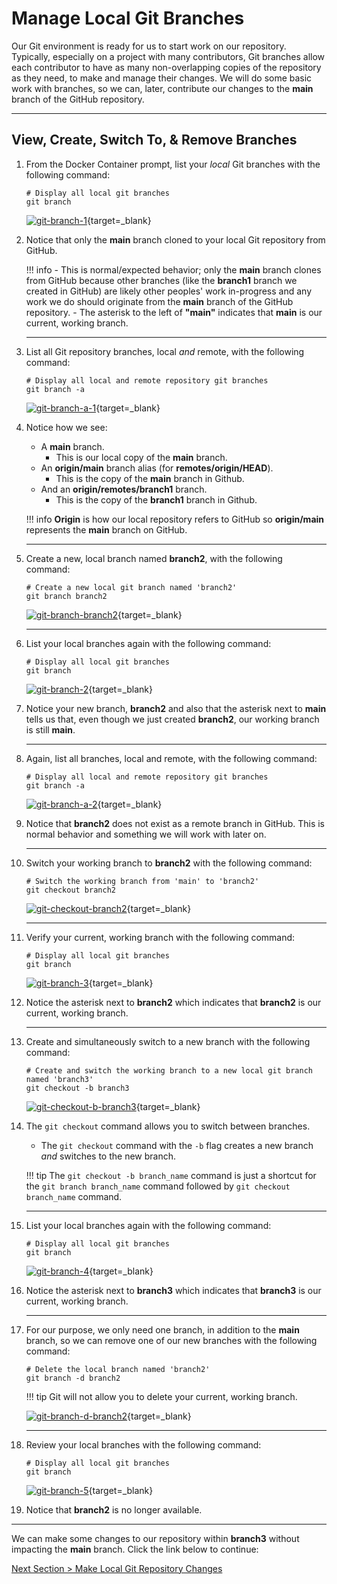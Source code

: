 # Manage Local Git Branches

Our Git environment is ready for us to start work on our repository. Typically, especially on a project with many contributors, Git branches allow each contributor to have as many non-overlapping copies of the repository as they need, to make and manage their changes. We will do some basic work with branches, so we can, later, contribute our changes to the **main** branch of the GitHub repository.

---

## View, Create, Switch To, & Remove Branches

1. From the Docker Container prompt, list your _local_ Git branches with the following command:

    ```shell
    # Display all local git branches
    git branch
    ```

    [![git-branch-1](../images/git-branch-1.png "Display local git branches")](/git-foundations/images/git-branch-1.png){target=_blank}

2. Notice that only the **main** branch cloned to your local Git repository from GitHub.

    !!! info
        - This is normal/expected behavior; only the **main** branch clones from GitHub because other branches (like the **branch1** branch we created in GitHub) are likely other peoples' work in-progress and any work we do should originate from the **main** branch of the GitHub repository.
        - The asterisk to the left of **"main"** indicates that **main** is our current, working branch.

    ---

3. List all Git repository branches, local _and_ remote, with the following command:

    ```shell
    # Display all local and remote repository git branches
    git branch -a
    ```

    [![git-branch-a-1](../images/git-branch-a-1.png "Display all local and remote git repository branches")](/git-foundations/images/git-branch-a-1.png){target=_blank}

4. Notice how we see:
    - A **main** branch.
        - This is our local copy of the **main** branch.
    - An **origin/main** branch alias (for **remotes/origin/HEAD**).
        - This is the copy of the **main** branch in Github.
    - And an **origin/remotes/branch1** branch.
        - This is the copy of the **branch1** branch in Github.

    !!! info
        **Origin** is how our local repository refers to GitHub so **origin/main** represents the **main** branch on GitHub.

    ---

5. Create a new, local branch named **branch2**, with the following command:

    ```shell
    # Create a new local git branch named 'branch2'
    git branch branch2
    ```

    [![git-branch-branch2](../images/git-branch-branch2.png "Create a new local branch named 'branch2'")](/git-foundations/images/git-branch-branch2.png){target=_blank}

    ---

6. List your local branches again with the following command:

    ```shell
    # Display all local git branches
    git branch
    ```

    [![git-branch-2](../images/git-branch-2.png "Display all local git branches")](/git-foundations/images/git-branch-2.png){target=_blank}

7. Notice your new branch, **branch2** and also that the asterisk next to **main** tells us that, even though we just created **branch2**, our working branch is still **main**.

    ---

8. Again, list all branches, local and remote, with the following command:

    ```shell
    # Display all local and remote repository git branches
    git branch -a
    ```

    [![git-branch-a-2](../images/git-branch-a-2.png "Display all local and remote git repository branches")](/git-foundations/images/git-branch-a-2.png){target=_blank}

9. Notice that **branch2** does not exist as a remote branch in GitHub. This is normal behavior and something we will work with later on.

    ---

10. Switch your working branch to **branch2** with the following command:

    ```shell
    # Switch the working branch from 'main' to 'branch2'
    git checkout branch2
    ```

    [![git-checkout-branch2](../images/git-checkout-branch2.png "Switch to branch 'branch2'")](/git-foundations/images/git-checkout-branch2.png){target=_blank}

    ---

11. Verify your current, working branch with the following command:

    ```shell
    # Display all local git branches
    git branch
    ```

    [![git-branch-3](../images/git-branch-3.png "Display local git branches")](/git-foundations/images/git-branch-3.png){target=_blank}

12. Notice the asterisk next to **branch2** which indicates that **branch2** is our current, working branch.

    ---

13. Create and simultaneously switch to a new branch with the following command:

    ```shell
    # Create and switch the working branch to a new local git branch named 'branch3'
    git checkout -b branch3
    ```

    [![git-checkout-b-branch3](../images/git-checkout-b-branch3.png "Create and switch to a new branch named 'branch3'")](/git-foundations/images/git-checkout-b-branch3.png){target=_blank}

14. The `git checkout` command allows you to switch between branches.
    - The `git checkout` command with the `-b` flag creates a new branch _and_ switches to the new branch.

    !!! tip
        The `git checkout -b branch_name` command is just a shortcut for the `git branch branch_name` command followed by `git checkout branch_name` command.

    ---

15. List your local branches again with the following command:

    ```shell
    # Display all local git branches
    git branch
    ```

    [![git-branch-4](../images/git-branch-4.png "Display local git branches")](/git-foundations/images/git-branch-4.png){target=_blank}

16. Notice the asterisk next to **branch3** which indicates that **branch3** is our current, working branch.

    ---

17. For our purpose, we only need one branch, in addition to the **main** branch, so we can remove one of our new branches with the following command:

    ```shell
    # Delete the local branch named 'branch2'
    git branch -d branch2
    ```

    !!! tip
        Git will not allow you to delete your current, working branch.

    [![git-branch-d-branch2](../images/git-branch-d-branch2.png "Delete branch 'branch2'")](/git-foundations/images/git-branch-d-branch2.png){target=_blank}

    ---

18. Review your local branches with the following command:

    ```shell
    # Display all local git branches
    git branch
    ```

    [![git-branch-5](../images/git-branch-5.png "Display local git branches")](/git-foundations/images/git-branch-5.png){target=_blank}

19. Notice that **branch2** is no longer available.

---

We can make some changes to our repository within **branch3** without impacting the **main** branch. Click the link below to continue:

[Next Section > Make Local Git Repository Changes](section_8.md "Make Local Git Repository Changes")
